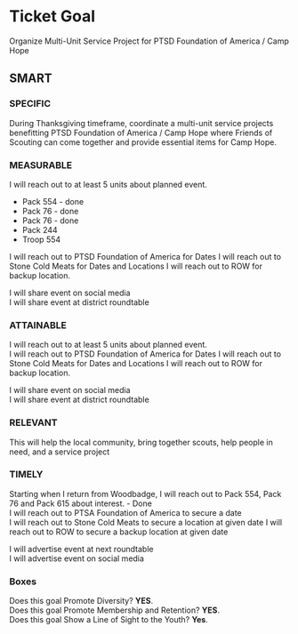 # Ticket Goal #

Organize Multi-Unit Service Project for PTSD Foundation of America / Camp Hope

## SMART ##

### SPECIFIC ###

During Thanksgiving timeframe, coordinate a multi-unit service projects benefitting PTSD Foundation of America / Camp Hope where Friends of Scouting can come together and provide essential items for Camp Hope.

### MEASURABLE ###

I will reach out to at least 5 units about planned event.  
- Pack 554 - done  
- Pack 76 - done  
- Pack 76 - done  
- Pack 244  
- Troop 554  

I will reach out to PTSD Foundation of America for Dates
I will reach out to Stone Cold Meats for Dates and Locations
I will reach out to ROW for backup location.

I will share event on social media  
I will share event at district roundtable

### ATTAINABLE ###

I will reach out to at least 5 units about planned event.  
I will reach out to PTSD Foundation of America for Dates
I will reach out to Stone Cold Meats for Dates and Locations
I will reach out to ROW for backup location.

I will share event on social media  
I will share event at district roundtable  

### RELEVANT ###

This will help the local community, bring together scouts, help people in need, and a service project

### TIMELY ###

Starting when I return from Woodbadge, I will reach out to Pack 554, Pack 76 and Pack 615 about interest. - Done  
I will reach out to PTSA Foundation of America to secure a date  
I will reach out to Stone Cold Meats to secure a location at given date
I will reach out to ROW to secure a backup location at given date

I will advertise event at next roundtable  
I will advertise event on social media

### Boxes ###

Does this goal Promote Diversity? **YES**.  
Does this goal Promote Membership and Retention? **YES**.  
Does this goal Show a Line of Sight to the Youth? **Yes**.
